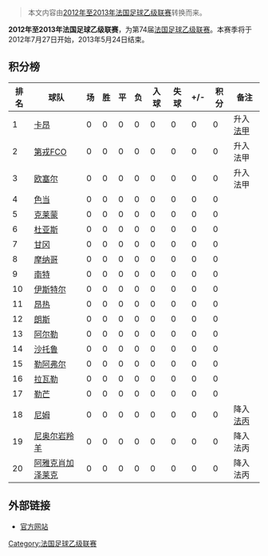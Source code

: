> 本文内容由[2012年至2013年法国足球乙级联赛](https://zh.wikipedia.org/wiki/2012年至2013年法国足球乙级联赛)转换而来。


**2012年至2013年法国足球乙级联赛**，为第74届[法国足球乙级联赛](https://zh.wikipedia.org/wiki/法国足球乙级联赛 "wikilink")。本赛季将于2012年7月27日开始，2013年5月24日结束。

## 积分榜

| 排名 | 球队                                                            | 场 | 胜 | 平 | 负 | 入球 | 失球 | \+/- | 积分 | 备注                                                        |
| -- | ------------------------------------------------------------- | - | - | - | - | -- | -- | ---- | -- | --------------------------------------------------------- |
| 1  | [卡昂](https://zh.wikipedia.org/wiki/卡昂足球俱乐部 "wikilink")        | 0 | 0 | 0 | 0 | 0  | 0  | 0    | 0  | 升入[法甲](https://zh.wikipedia.org/wiki/法甲 "wikilink")       |
| 2  | [第戎FCO](https://zh.wikipedia.org/wiki/第戎FCO "wikilink")       | 0 | 0 | 0 | 0 | 0  | 0  | 0    | 0  | 升入法甲                                                      |
| 3  | [欧塞尔](https://zh.wikipedia.org/wiki/欧塞尔足球俱乐部 "wikilink")      | 0 | 0 | 0 | 0 | 0  | 0  | 0    | 0  | 升入法甲                                                      |
| 4  | [色当](https://zh.wikipedia.org/wiki/色当足球俱乐部 "wikilink")        | 0 | 0 | 0 | 0 | 0  | 0  | 0    | 0  |                                                           |
| 5  | [克莱蒙](https://zh.wikipedia.org/wiki/克莱蒙足球俱乐部 "wikilink")      | 0 | 0 | 0 | 0 | 0  | 0  | 0    | 0  |                                                           |
| 6  | [杜亚斯](https://zh.wikipedia.org/wiki/杜亚斯足球俱乐部 "wikilink")      | 0 | 0 | 0 | 0 | 0  | 0  | 0    | 0  |                                                           |
| 7  | [甘冈](https://zh.wikipedia.org/wiki/甘冈足球俱乐部 "wikilink")        | 0 | 0 | 0 | 0 | 0  | 0  | 0    | 0  |                                                           |
| 8  | [摩纳哥](https://zh.wikipedia.org/wiki/摩纳哥足球俱乐部 "wikilink")      | 0 | 0 | 0 | 0 | 0  | 0  | 0    | 0  |                                                           |
| 9  | [南特](../Page/南特足球俱乐部.md "wikilink")                           | 0 | 0 | 0 | 0 | 0  | 0  | 0    | 0  |                                                           |
| 10 | [伊斯特尔](https://zh.wikipedia.org/wiki/伊斯特尔足球俱乐部 "wikilink")    | 0 | 0 | 0 | 0 | 0  | 0  | 0    | 0  |                                                           |
| 11 | [昂热](https://zh.wikipedia.org/wiki/昂热足球俱乐部 "wikilink")        | 0 | 0 | 0 | 0 | 0  | 0  | 0    | 0  |                                                           |
| 12 | [朗斯](https://zh.wikipedia.org/wiki/朗斯足球俱乐部 "wikilink")        | 0 | 0 | 0 | 0 | 0  | 0  | 0    | 0  |                                                           |
| 13 | [阿尔勒](https://zh.wikipedia.org/wiki/阿尔勒-阿维尼翁竞技俱乐部 "wikilink") | 0 | 0 | 0 | 0 | 0  | 0  | 0    | 0  |                                                           |
| 14 | [沙托鲁](../Page/沙托鲁足球俱乐部.md "wikilink")                         | 0 | 0 | 0 | 0 | 0  | 0  | 0    | 0  |                                                           |
| 15 | [勒阿弗尔](https://zh.wikipedia.org/wiki/勒阿弗尔足球俱乐部 "wikilink")    | 0 | 0 | 0 | 0 | 0  | 0  | 0    | 0  |                                                           |
| 16 | [拉瓦勒](https://zh.wikipedia.org/wiki/拉瓦勒足球俱乐部 "wikilink")      | 0 | 0 | 0 | 0 | 0  | 0  | 0    | 0  |                                                           |
| 17 | [勒芒](../Page/勒芒足球俱乐部.md "wikilink")                           | 0 | 0 | 0 | 0 | 0  | 0  | 0    | 0  |                                                           |
| 18 | [尼姆](https://zh.wikipedia.org/wiki/尼姆奥林匹克足球俱乐部 "wikilink")    | 0 | 0 | 0 | 0 | 0  | 0  | 0    | 0  | 降入[法丙](https://zh.wikipedia.org/wiki/法国足球丙级联赛 "wikilink") |
| 19 | [尼奥尔岩羚羊](../Page/尼奥尔岩羚羊足球俱乐部.md "wikilink")                   | 0 | 0 | 0 | 0 | 0  | 0  | 0    | 0  | 降入法丙                                                      |
| 20 | [阿雅克肖加泽莱克](https://zh.wikipedia.org/wiki/阿雅克肖加泽莱克 "wikilink") | 0 | 0 | 0 | 0 | 0  | 0  | 0    | 0  | 降入法丙                                                      |

## 外部链接

  - [官方网站](https://web.archive.org/web/20110719142157/http://new.lfp.fr/ligue2)

[Category:法国足球乙级联赛](https://zh.wikipedia.org/wiki/Category:法国足球乙级联赛 "wikilink")